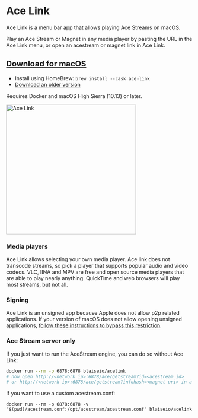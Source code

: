 # Ace Link

Ace Link is a menu bar app that allows playing Ace Streams on macOS. 

Play an Ace Stream or Magnet in any media player by pasting the URL in the Ace Link menu, or open an acestream or magnet link in Ace Link.

## [Download for macOS](https://github.com/blaise-io/acelink/releases/download/2.0.5/Ace.Link.2.0.5.dmg)

 - Install using HomeBrew: `brew install --cask ace-link`
 - [Download an older version](https://github.com/blaise-io/acelink/releases)

Requires Docker and macOS High Sierra (10.13) or later.

<img src="acelink.png" width="350" alt="Ace Link" />

### Media players

Ace Link allows selecting your own media player. Ace link does not transcode streams, so pick a player that supports popular audio and video codecs. VLC, IINA and MPV are free and open source media players that are able to play nearly anything. QuickTime and web browsers will play most streams, but not all. 

### Signing

Ace Link is an unsigned app because Apple does not allow p2p related applications. If your version of macOS does not allow opening unsigned applications, [follow these instructions to bypass this restriction](https://apple.stackexchange.com/a/240560).

### Ace Stream server only

If you just want to run the AceStream engine, you can do so without Ace Link:

```sh
docker run --rm -p 6878:6878 blaiseio/acelink
# now open http://<network ip>:6878/ace/getstream?id=<acestream id>
# or http://<network ip>:6878/ace/getstream?infohash=<magnet uri> in a player
```

If you want to use a custom acestream.conf: 
```
docker run --rm -p 6878:6878 -v "$(pwd)/acestream.conf:/opt/acestream/acestream.conf" blaiseio/acelink
```
